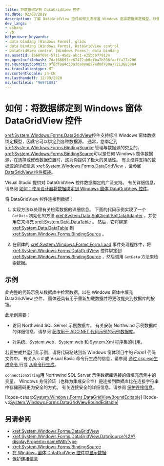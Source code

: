 ```yaml
---
title: 将数据绑定到 DataGridView 控件
ms.date: 02/08/2019
description: 了解 DataGridView 控件如何支持标准 Windows 窗体数据绑定模型，以便它可以绑定到各种数据源。
dev_langs:
- csharp
- vb
helpviewer_keywords:
- data binding [Windows Forms], grids
- data binding [Windows Forms], DataGridView control
- DataGridView control [Windows Forms], data binding
ms.assetid: 1660f69c-5711-45d2-abc1-e25bc6779124
ms.openlocfilehash: 7daf68691ee67472ab8cfba7b396faeffa27a206
ms.sourcegitcommit: 9f6df084c53a3da0ea657ed0d708a72213683084
ms.translationtype: MT
ms.contentlocale: zh-CN
ms.lasthandoff: 12/09/2020
ms.locfileid: "96971891"
---
```

# <a name="how-to-bind-data-to-the-windows-forms-datagridview-control"></a>如何：将数据绑定到 Windows 窗体 DataGridView 控件

<xref:System.Windows.Forms.DataGridView>控件支持标准 Windows 窗体数据绑定模型，因此它可以绑定到各种数据源。 通常，您绑定到 <xref:System.Windows.Forms.BindingSource> 管理与数据源的交互的。 <xref:System.Windows.Forms.BindingSource>可以是任何 Windows 窗体数据源，在选择或修改数据位置时，这为你提供了极大的灵活性。 有关控件支持的数据源的详细信息 <xref:System.Windows.Forms.DataGridView> ，请参阅 [DataGridView 控件概述](datagridview-control-overview-windows-forms.md)。  

Visual Studio 提供对 DataGridView 控件数据绑定的广泛支持。 有关详细信息，请参阅 [如何：使用设计器将数据绑定到 Windows 窗体 DataGridView 控件](bind-data-to-the-datagrid-using-the-designer.md)。  

将 DataGridView 控件连接到数据：

1. 实现方法以处理有关检索数据的详细信息。 下面的代码示例实现了一个 `GetData` 初始化的方法 <xref:System.Data.SqlClient.SqlDataAdapter> ，并使用它来填充 <xref:System.Data.DataTable> 。 然后，它将绑定 <xref:System.Data.DataTable> 到 <xref:System.Windows.Forms.BindingSource> 。

2. 在窗体的 <xref:System.Windows.Forms.Form.Load> 事件处理程序中，将 <xref:System.Windows.Forms.DataGridView> 控件绑定到 <xref:System.Windows.Forms.BindingSource> ，然后调用 `GetData` 方法来检索数据。  

## <a name="example"></a>示例

此完整的代码示例从数据库中检索数据，以在 Windows 窗体中填充 DataGridView 控件。 窗体还具有用于重新加载数据并将更改提交到数据库的按钮。  

此示例需要：

- 访问 Northwind SQL Server 示例数据库。 有关安装 Northwind 示例数据库的详细信息，请参阅 [获取用于 ADO.NET 代码示例的示例数据库](/dotnet/framework/data/adonet/sql/linq/downloading-sample-databases)。

- 对系统、System.web、System.web 和 System.Xml 程序集的引用。  

若要生成并运行此示例，请将代码粘贴到新 Windows 窗体项目中的 *Form1* 代码文件中。 有关从 c # 或 Visual Basic 命令行生成的信息，请参阅 [通过 csc.exe生成命令 ](/dotnet/csharp/language-reference/compiler-options/command-line-building-with-csc-exe) 行或 [从命令行生成](/dotnet/visual-basic/reference/command-line-compiler/building-from-the-command-line)。  
  
`connectionString`用 Northwind SQL Server 示例数据库连接的值填充示例中的变量。 Windows 身份验证（也称为集成安全性）是连接到数据库比在连接字符串中存储密码更为安全的方式。 有关连接安全的详细信息，请参阅 [保护连接信息](/dotnet/framework/data/adonet/protecting-connection-information)。  

[!code-csharp[System.Windows.Forms.DataGridViewBoundEditable](~/samples/snippets/csharp/VS_Snippets_Winforms/System.Windows.Forms.DataGridViewBoundEditable/CS/datagridviewboundeditable.cs)]
[!code-vb[System.Windows.Forms.DataGridViewBoundEditable](~/samples/snippets/visualbasic/VS_Snippets_Winforms/System.Windows.Forms.DataGridViewBoundEditable/VB/datagridviewboundeditable.vb)]  
  
## <a name="see-also"></a>另请参阅

- <xref:System.Windows.Forms.DataGridView>
- <xref:System.Windows.Forms.DataGridView.DataSource%2A?displayProperty=nameWithType>
- <xref:System.Windows.Forms.BindingSource>
- [在 Windows 窗体 DataGridView 控件中显示数据](displaying-data-in-the-windows-forms-datagridview-control.md)
- [保护连接信息](/dotnet/framework/data/adonet/protecting-connection-information)
